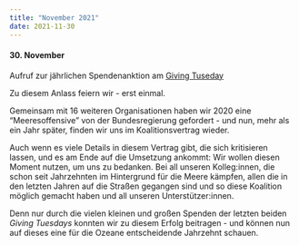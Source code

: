 ```yaml
---
title: "November 2021"
date: 2021-11-30
---
```


#### 30\. November

Aufruf zur jährlichen Spendenanktion am [Giving Tuseday](https://www.deepwave.org/giving-tuesday-2021/)

Zu diesem Anlass feiern wir - erst einmal.

Gemeinsam mit 16 weiteren Organisationen haben wir 2020 eine “Meeresoffensive” von der Bundesregierung gefordert - und nun, mehr als ein Jahr später, finden wir uns im Koalitionsvertrag wieder.

Auch wenn es viele Details in diesem Vertrag gibt, die sich kritisieren lassen, und es am Ende auf die Umsetzung ankommt: Wir wollen diesen Moment nutzen, um uns zu bedanken. Bei all unseren Kolleg:innen, die schon seit Jahrzehnten im Hintergrund für die Meere kämpfen, allen die in den letzten Jahren auf die Straßen gegangen sind und so diese Koalition möglich gemacht haben und all unseren Unterstützer:innen.

Denn nur durch die vielen kleinen und großen Spenden der letzten beiden _Giving Tuesdays_ konnten wir zu diesem Erfolg beitragen - und können nun auf dieses eine für die Ozeane entscheidende Jahrzehnt schauen.
